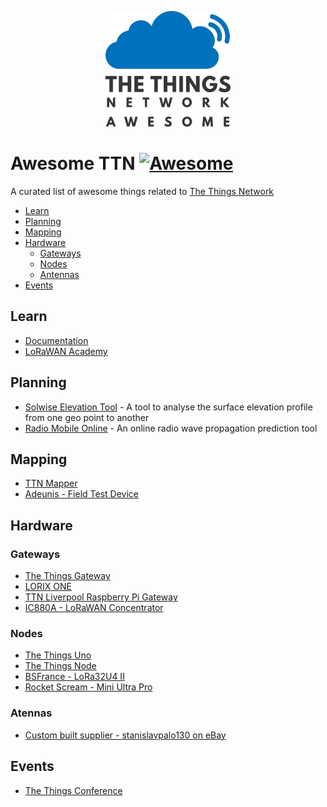 <p align="center">
  <img src="logo.png" alt="Awesome TTN" width="200" />
</p>

# Awesome TTN [![Awesome](https://awesome.re/badge.svg)](https://awesome.re)
A curated list of awesome things related to [The Things Network](https://www.thethingsnetwork.org/)

- [Learn](#learn)
- [Planning](#planning)
- [Mapping](#mapping)
- [Hardware](#hardware)
  - [Gateways](#gateways)
  - [Nodes](#nodes)
  - [Antennas](#antennas)
- [Events](#events)

## Learn
- [Documentation](https://www.thethingsnetwork.org/docs/)
- [LoRaWAN Academy](http://lorawanacademy.semtech.com/)

## Planning
- [Solwise Elevation Tool](https://www.solwise.co.uk/wireless-elevationtool.html) - A tool to analyse the surface elevation profile from one geo point to another
- [Radio Mobile Online](http://www.ve2dbe.com/rmonline.html) - An online radio wave propagation prediction tool 

## Mapping
- [TTN Mapper](https://ttnmapper.org/)
- [Adeunis - Field Test Device](https://www.adeunis.com/en/produit/ftd-868-915-2/)

## Hardware
### Gateways
- [The Things Gateway](https://shop.thethingsnetwork.com/index.php/product/the-things-gateway/)
- [LORIX ONE](https://www.lorixone.io/#products)
- [TTN Liverpool Raspberry Pi Gateway](https://git.defproc.co.uk/ttn_liv/rpi-gateways)
- [IC880A - LoRaWAN Concentrator](http://shop.imst.de/wireless-modules/lora-products/8/ic880a-spi-lorawan-concentrator-868-mhz)

### Nodes
- [The Things Uno](https://shop.thethingsnetwork.com/index.php/product/the-things-uno/)
- [The Things Node](https://shop.thethingsnetwork.com/index.php/product/the-things-node/)
- [BSFrance - LoRa32U4 II](https://bsfrance.fr/lora-long-range/1345-LoRa32u4-II-Lora-LiPo-Atmega32u4-SX1276-HPD13-868MHZ-EU-Antenna.html)
- [Rocket Scream - Mini Ultra Pro](http://www.rocketscream.com/blog/product/mini-ultra-pro-v3-with-radio/)

### Atennas
- [Custom built supplier - stanislavpalo130 on eBay](https://www.ebay.co.uk/usr/stanislavpalo130?_trksid=p2047675.l2559)

## Events
- [The Things Conference](https://www.thethingsnetwork.org/conference/)
